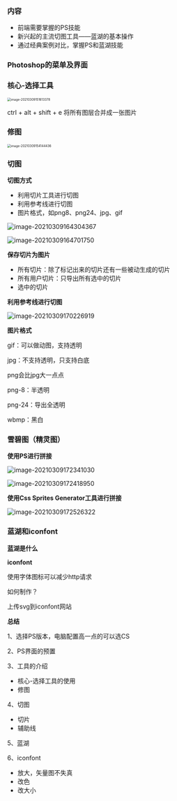 ### 内容

- 前端需要掌握的PS技能
- 新兴起的主流切图工具——蓝湖的基本操作
- 通过经典案例对比，掌握PS和蓝湖技能



### Photoshop的菜单及界面





### 核心-选择工具

<img src="D:\study\前端UI切图\images\image-20210309151613378.png" alt="image-20210309151613378" style="zoom:50%;" />

ctrl + alt + shift + e 将所有图层合并成一张图片





### 修图

<img src="D:\study\前端UI切图\images\image-20210309154144436.png" alt="image-20210309154144436" style="zoom:50%;" />



### 切图

**切图方式**

- 利用切片工具进行切图
- 利用参考线进行切图
- 图片格式，如png8、png24、jpg、gif

![image-20210309164304367](D:\study\前端UI切图\images\image-20210309164304367.png)



![image-20210309164701750](D:\study\前端UI切图\images\image-20210309164701750.png)



**保存切片为图片**

- 所有切片：除了标记出来的切片还有一些被动生成的切片
- 所有用户切片：只导出所有选中的切片
- 选中的切片



**利用参考线进行切图**

![image-20210309170226919](D:\study\前端UI切图\images\image-20210309170226919.png)



**图片格式**

gif：可以做动图，支持透明

jpg：不支持透明，只支持白底

png会比jpg大一点点

png-8：半透明

png-24：导出全透明

wbmp：黑白



### 雪碧图（精灵图）

**使用PS进行拼接**

![image-20210309172341030](D:\study\前端UI切图\images\image-20210309172341030.png)

![image-20210309172418950](D:\study\前端UI切图\images\image-20210309172418950.png)



**使用Css Sprites Generator工具进行拼接**

![image-20210309172526322](D:\study\前端UI切图\images\image-20210309172526322.png)



### 蓝湖和iconfont

**蓝湖是什么**





**iconfont**

使用字体图标可以减少http请求

如何制作？

上传svg到iconfont网站



**总结**

1、选择PS版本，电脑配置高一点的可以选CS

2、PS界面的预置

3、工具的介绍

- 核心-选择工具的使用
- 修图

4、切图

- 切片
- 辅助线

5、蓝湖

6、iconfont

- 放大，矢量图不失真
- 改色
- 改大小




